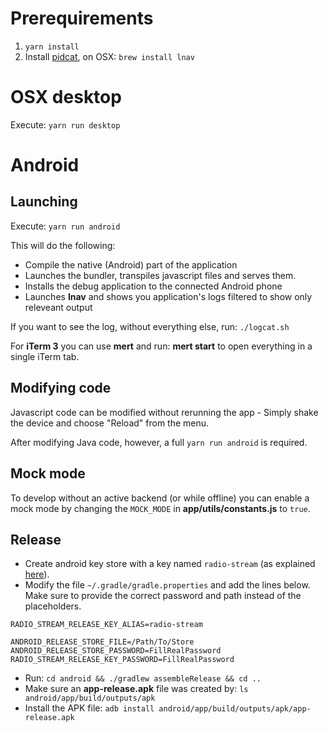 Prerequirements
===============

1. `yarn install`
1. Install [pidcat](https://github.com/JakeWharton/pidcat), on OSX: `brew install lnav`

OSX desktop
===========
Execute: `yarn run desktop`

Android
=======

Launching
---------

Execute: `yarn run android`

This will do the following:
* Compile the native (Android) part of the application
* Launches the bundler, transpiles javascript files and serves them.
* Installs the debug application to the connected Android phone
* Launches **lnav** and shows you application's logs filtered to show only releveant output

If you want to see the log, without everything else, run: `./logcat.sh`

For **iTerm 3** you can use **mert** and run: **mert start** to open everything in a single iTerm tab.

Modifying code
--------------

Javascript code can be modified without rerunning the app - Simply shake the device and choose "Reload" from the menu.

After modifying Java code, however, a full `yarn run android` is required.


Mock mode
---------

To develop without an active backend (or while offline) you can enable a mock mode by changing the `MOCK_MODE` in **app/utils/constants.js** to `true`.

Release
--------

* Create android key store with a key named `radio-stream` (as explained [here](https://developer.android.com/studio/publish/app-signing.html)).
* Modify the file `~/.gradle/gradle.properties` and add the lines below. Make sure to provide the correct password and path instead of the placeholders.

```
RADIO_STREAM_RELEASE_KEY_ALIAS=radio-stream

ANDROID_RELEASE_STORE_FILE=/Path/To/Store
ANDROID_RELEASE_STORE_PASSWORD=FillRealPassword
RADIO_STREAM_RELEASE_KEY_PASSWORD=FillRealPassword
```
* Run: `cd android && ./gradlew assembleRelease && cd ..`
* Make sure an **app-release.apk** file was created by: `ls android/app/build/outputs/apk`
* Install the APK file: `adb install android/app/build/outputs/apk/app-release.apk`

